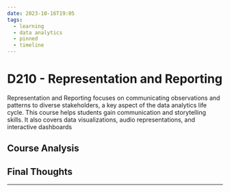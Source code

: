 ```yaml
---
date: 2023-10-16T19:05
tags:
  - learning
  - data analytics
  - pinned
  - timeline
---
```


# D210 - Representation and Reporting

Representation and Reporting focuses on communicating observations and patterns to diverse stakeholders, a key aspect of the data analytics life cycle. 
This course helps students gain communication and storytelling skills. It also covers data visualizations, audio representations, and interactive dashboards

## Course Analysis



## Final Thoughts



<hr />
